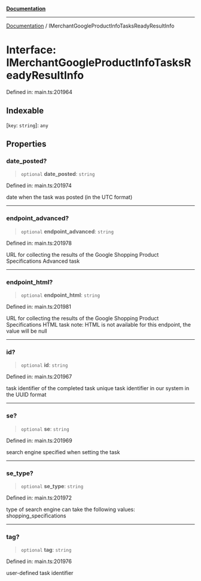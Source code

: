 [**Documentation**](../README.md)

***

[Documentation](../README.md) / IMerchantGoogleProductInfoTasksReadyResultInfo

# Interface: IMerchantGoogleProductInfoTasksReadyResultInfo

Defined in: main.ts:201964

## Indexable

\[`key`: `string`\]: `any`

## Properties

### date\_posted?

> `optional` **date\_posted**: `string`

Defined in: main.ts:201974

date when the task was posted (in the UTC format)

***

### endpoint\_advanced?

> `optional` **endpoint\_advanced**: `string`

Defined in: main.ts:201978

URL for collecting the results of the Google Shopping Product Specifications Advanced task

***

### endpoint\_html?

> `optional` **endpoint\_html**: `string`

Defined in: main.ts:201981

URL for collecting the results of the Google Shopping Product Specifications HTML task
note: HTML is not available for this endpoint, the value will be null

***

### id?

> `optional` **id**: `string`

Defined in: main.ts:201967

task identifier of the completed task
unique task identifier in our system in the UUID format

***

### se?

> `optional` **se**: `string`

Defined in: main.ts:201969

search engine specified when setting the task

***

### se\_type?

> `optional` **se\_type**: `string`

Defined in: main.ts:201972

type of search engine
can take the following values: shopping_specifications

***

### tag?

> `optional` **tag**: `string`

Defined in: main.ts:201976

user-defined task identifier
